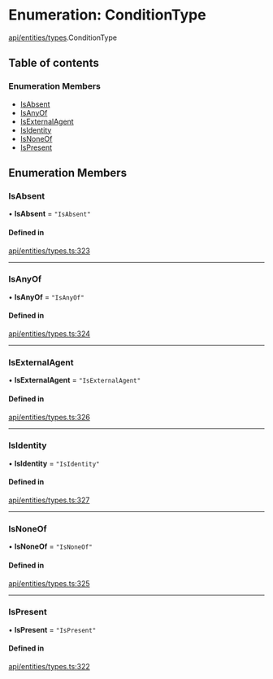 # Enumeration: ConditionType

[api/entities/types](../wiki/api.entities.types).ConditionType

## Table of contents

### Enumeration Members

- [IsAbsent](../wiki/api.entities.types.ConditionType#isabsent)
- [IsAnyOf](../wiki/api.entities.types.ConditionType#isanyof)
- [IsExternalAgent](../wiki/api.entities.types.ConditionType#isexternalagent)
- [IsIdentity](../wiki/api.entities.types.ConditionType#isidentity)
- [IsNoneOf](../wiki/api.entities.types.ConditionType#isnoneof)
- [IsPresent](../wiki/api.entities.types.ConditionType#ispresent)

## Enumeration Members

### IsAbsent

• **IsAbsent** = ``"IsAbsent"``

#### Defined in

[api/entities/types.ts:323](https://github.com/PolymeshAssociation/polymesh-sdk/blob/88db4a91/src/api/entities/types.ts#L323)

___

### IsAnyOf

• **IsAnyOf** = ``"IsAnyOf"``

#### Defined in

[api/entities/types.ts:324](https://github.com/PolymeshAssociation/polymesh-sdk/blob/88db4a91/src/api/entities/types.ts#L324)

___

### IsExternalAgent

• **IsExternalAgent** = ``"IsExternalAgent"``

#### Defined in

[api/entities/types.ts:326](https://github.com/PolymeshAssociation/polymesh-sdk/blob/88db4a91/src/api/entities/types.ts#L326)

___

### IsIdentity

• **IsIdentity** = ``"IsIdentity"``

#### Defined in

[api/entities/types.ts:327](https://github.com/PolymeshAssociation/polymesh-sdk/blob/88db4a91/src/api/entities/types.ts#L327)

___

### IsNoneOf

• **IsNoneOf** = ``"IsNoneOf"``

#### Defined in

[api/entities/types.ts:325](https://github.com/PolymeshAssociation/polymesh-sdk/blob/88db4a91/src/api/entities/types.ts#L325)

___

### IsPresent

• **IsPresent** = ``"IsPresent"``

#### Defined in

[api/entities/types.ts:322](https://github.com/PolymeshAssociation/polymesh-sdk/blob/88db4a91/src/api/entities/types.ts#L322)
